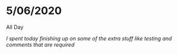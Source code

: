 # 5/06/2020

All Day

*I spent today finishing up on some of the extra stuff like testing and comments that are required*


